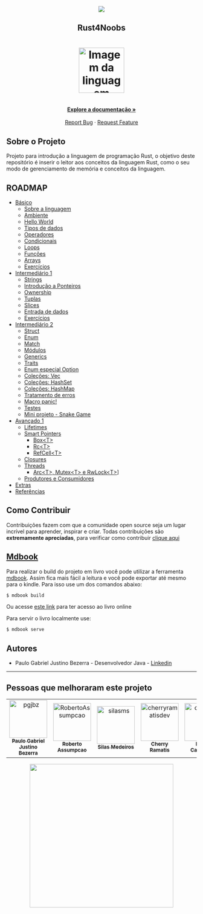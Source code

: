 <!-- Logo 4noobs -->

<p align="center">
  <a href="https://github.com/he4rt/4noobs" target="_blank">
    <img src="./src/assets/header_4noobs.svg">
  </a>
</p>

<!-- Title -->

<p align="center">
  <h2 align="center">Rust4Noobs</h2>

  <h1 align="center"><img src="./src/assets/rust.svg" alt="Imagem da linguagem" width="120"></h1>
  
  <p align="center">
    <br />
    <a href="#ROADMAP"><strong>Explore a documentação »</strong></a>
    <br />
    <br />
    <a href="https://github.com/pgjbz/rust4noobs/issues/new">Report Bug</a>
    ·
    <a href="https://github.com/pgjbz/rust4noobs/issues/new">Request Feature</a>
  </p>
</p>

## Sobre o Projeto
Projeto para introdução a linguagem de programação Rust, o objetivo deste repositório é inserir o leitor aos conceitos da linguagem Rust, como o seu modo de gerenciamento de memória e conceitos da linguagem.

## ROADMAP

- [Básico](https://rust4noobs.pgjbz.dev/basic/index.html)
    - [Sobre a linguagem](https://rust4noobs.pgjbz.dev/basic/01-about.html)
    - [Ambiente](https://rust4noobs.pgjbz.dev/basic/02-environment.html)
    - [Hello World](https://rust4noobs.pgjbz.dev/basic/03-hello-world.html)
    - [Tipos de dados](https://rust4noobs.pgjbz.dev/basic/04-data-types.html)
    - [Operadores](https://rust4noobs.pgjbz.dev/basic/05-operators.html)
    - [Condicionais](https://rust4noobs.pgjbz.dev/basic/06-conditions.html)
    - [Loops](https://rust4noobs.pgjbz.dev/basic/07-loops.html)
    - [Funções](https://rust4noobs.pgjbz.dev/basic/08-functions.html)
    - [Arrays](https://rust4noobs.pgjbz.dev/basic/09-arrays.html)
    - [Exercícios](https://rust4noobs.pgjbz.dev/basic/10-exercises.html)
- [Intermediário 1](https://rust4noobs.pgjbz.dev/intermediary-01/index.html)
    - [Strings](https://rust4noobs.pgjbz.dev/intermediary-01/01-strings.html)
    - [Introdução a Ponteiros](https://rust4noobs.pgjbz.dev/intermediary-01/02-pointers-intro.html)
    - [Ownership](https://rust4noobs.pgjbz.dev/intermediary-01/03-ownership.html)
    - [Tuplas](https://rust4noobs.pgjbz.dev/intermediary-01/04-tuples.html)
    - [Slices](https://rust4noobs.pgjbz.dev/intermediary-01/05-slices.html)
    - [Entrada de dados](https://rust4noobs.pgjbz.dev/intermediary-01/06-user-input.html)
    - [Exercícios](https://rust4noobs.pgjbz.dev/intermediary-01/07-exercises.html)
- [Intermediário 2](https://rust4noobs.pgjbz.dev/intermediary-02/index.html)
    - [Struct](https://rust4noobs.pgjbz.dev/intermediary-02/01-structs.html)
    - [Enum](https://rust4noobs.pgjbz.dev/intermediary-02/02-enums.html)
    - [Match](https://rust4noobs.pgjbz.dev/intermediary-02/03-match.html)
    - [Módulos](https://rust4noobs.pgjbz.dev/intermediary-02/04-modules.html)
    - [Generics](https://rust4noobs.pgjbz.dev/intermediary-02/05-generics.html)
    - [Traits](https://rust4noobs.pgjbz.dev/intermediary-02/06-traits.html)
    - [Enum especial Option](https://rust4noobs.pgjbz.dev/intermediary-02/07-option.html)
    - [Coleções: Vec](https://rust4noobs.pgjbz.dev/intermediary-02/08-vec.html)
    - [Coleções: HashSet](https://rust4noobs.pgjbz.dev/intermediary-02/09-hashset.html)
    - [Coleções: HashMap](https://rust4noobs.pgjbz.dev/intermediary-02/10-hashmap.html)
    - [Tratamento de erros](https://rust4noobs.pgjbz.dev/intermediary-02/11-result.html)
    - [Macro panic!](https://rust4noobs.pgjbz.dev/intermediary-02/12-panic.html)
    - [Testes](https://rust4noobs.pgjbz.dev/intermediary-02/13-tests.html)
    - [Mini projeto - Snake Game](https://rust4noobs.pgjbz.dev/intermediary-02/14-snake.html)
- [Avançado 1](https://rust4noobs.pgjbz.dev/advanced-01/index.html)
  - [Lifetimes](https://rust4noobs.pgjbz.dev/advanced-01/01-lifetimes.html)
  - [Smart Pointers](https://rust4noobs.pgjbz.dev/advanced-01/02-smart-pointers.html)
    - [Box\<T>](https://rust4noobs.pgjbz.dev/advanced-01/02-smart-pointers-box.html)
    - [Rc\<T>](https://rust4noobs.pgjbz.dev/advanced-01/02-smart-pointers-rc.html)
    - [RefCell\<T>](https://rust4noobs.pgjbz.dev/advanced-01/02-smart-pointers-refcell.html)
  - [Closures](https://rust4noobs.pgjbz.dev/advanced-01/03-closures.html)
  - [Threads](https://rust4noobs.pgjbz.dev/advanced-01/04-threads.html)
    - [Arc\<T>, Mutex\<T> e RwLock\<T>](https://rust4noobs.pgjbz.dev/advanced-01/04-threads-arc-mutex-rwlock.html)]
  - [Produtores e Consumidores](https://rust4noobs.pgjbz.dev/advanced-01/05-producers-consumers.html)
- [Extras](https://rust4noobs.pgjbz.dev/extras/index.html)
- [Referências](https://rust4noobs.pgjbz.dev/SOURCES.html)
## Como Contribuir

Contribuições fazem com que a comunidade open source seja um lugar incrível para aprender, inspirar e criar. Todas contribuições
são **extremamente apreciadas**, para verificar como contribuir [clique aqui](CONTRIBUTING.md)



## [Mdbook](https://rust-lang.github.io/mdBook/)

Para realizar o build do projeto em livro você pode utilizar a ferramenta [mdbook](https://rust-lang.github.io/mdBook/). Assim fica mais fácil a leitura e você pode exportar até mesmo para o kindle. Para isso use um dos comandos abaixo:

```sh
$ mdbook build
```
Ou acesse [este link](https://rust4noobs.pgjbz.dev/) para ter acesso ao livro online

Para servir o livro localmente use:

```sh
$ mdbook serve
```

## Autores

- Paulo Gabriel Justino Bezerra - Desenvolvedor Java - [Linkedin](https://www.linkedin.com/in/paulogjbezerra/)

---

## Pessoas que melhoraram este projeto

<!-- readme: collaborators,contributors -start -->
<table>
<tr>
    <td align="center">
        <a href="https://github.com/pgjbz">
            <img src="https://avatars.githubusercontent.com/u/22059237?v=4" width="100;" alt="pgjbz"/>
            <br />
            <sub><b>Paulo Gabriel Justino Bezerra</b></sub>
        </a>
    </td>
    <td align="center">
        <a href="https://github.com/RobertoAssumpcao">
            <img src="https://avatars.githubusercontent.com/u/57875404?v=4" width="100;" alt="RobertoAssumpcao"/>
            <br />
            <sub><b>Roberto Assumpcao</b></sub>
        </a>
    </td>
    <td align="center">
        <a href="https://github.com/silasms">
            <img src="https://avatars.githubusercontent.com/u/84996376?v=4" width="100;" alt="silasms"/>
            <br />
            <sub><b>Silas Medeiros</b></sub>
        </a>
    </td>
    <td align="center">
        <a href="https://github.com/cherryramatisdev">
            <img src="https://avatars.githubusercontent.com/u/86631177?v=4" width="100;" alt="cherryramatisdev"/>
            <br />
            <sub><b>Cherry Ramatis</b></sub>
        </a>
    </td>
    <td align="center">
        <a href="https://github.com/danielcti">
            <img src="https://avatars.githubusercontent.com/u/31549323?v=4" width="100;" alt="danielcti"/>
            <br />
            <sub><b>Daniel Cavalcanti</b></sub>
        </a>
    </td>
    <td align="center">
        <a href="https://github.com/herniqeu">
            <img src="https://avatars.githubusercontent.com/u/95002561?v=4" width="100;" alt="herniqeu"/>
            <br />
            <sub><b>Gzsr</b></sub>
        </a>
    </td></tr>
</table>
<!-- readme: collaborators,contributors -end -->

<p align="center">
  <a href="https://github.com/he4rt/4noobs" target="_blank">
    <img src="./src/assets/footer_4noobs.svg" width="380">
  </a>
</p>